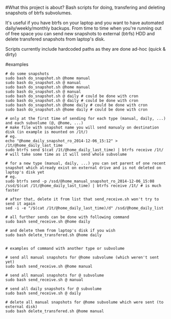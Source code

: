 #What this project is about?
Bash scripts for doing, transfering and deleting snapshots of btrfs subvolumes.

It's useful if you have btrfs on your laptop and you want to have automated daily/weekly/monthly backups.
From time to time when you're running out of free space you can send new snapshots to external (btrfs) HDD and delete transfered snapshots from laptop's disk.

Scripts currently include hardcoded paths as they are done ad-hoc (quick & dirty)

#examples

    # do some snapshots
    sudo bash do_snapshot.sh @home manual
    sudo bash do_snapshot.sh @ manual
    sudo bash do_snapshot.sh @home manual
    sudo bash do_snapshot.sh @ manual
    sudo bash do_snapshot.sh @ daily # could be done with cron
    sudo bash do_snapshot.sh @ daily # could be done with cron
    sudo bash do_snapshot.sh @home daily # could be done with cron
    sudo bash do_snapshot.sh @home daily # could be done with cron

    # only at the first time of sending for each type (manual, daily, ...) and each subvolume (@, @home, ...)
    # make file with snapshot name you will send manualy on destination disk (in example is mounted on /1t/)
    # eg.
    echo "@home_daily_snapshot_ro_2014-12-06_15:12" > /1t/@home_daily_last_time
    sudo btrfs send $(cat /1t/@home_daily_last_time) | btrfs receive /1t/ # will take some time as it will send whole subvolume

    # for a new type (manual, daily, ...) you can set parent of one recent snapshot which already exist on external drive and is not deleted on laptop's disk yet
    # eg.
    sudo btrfs send -p /ssd/@home_manual_snapshot_ro_2014-12-06_15:08 /ssd/$(cat /1t/@home_daily_last_time) | btrfs receive /1t/ # is much faster
    
    # after that, delete it from list that send_receive.sh won't try to send it again
    sed -i -e "/$(cat /1t/@home_daily_last_time)/d" /ssd/@home_daily_list
    
    # all further sends can be done with following command
    sudo bash send_receive.sh @home daily

    # and delete them from laptop's disk if you wish
    sudo bash delete_transfered.sh @home daily


    # examples of command with another type or subvolume 

    # send all manual snapshots for @home subvolume (which weren't sent yet)
    sudo bash send_receive.sh @home manual

    # send all manual snapshots for @ subvolume
    sudo bash send_receive.sh @ manual

    # send all daily snapshots for @ subvolume
    sudo bash send_receive.sh @ daily

    # delete all manual snapshots for @home subvolume which were sent (to external disk)
    sudo bash delete_transfered.sh @home manual


